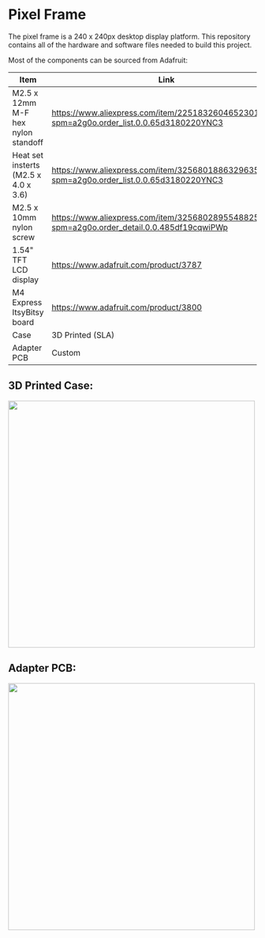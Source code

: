 # Pixel Frame

The pixel frame is a 240 x 240px desktop display platform. This repository contains all of the hardware and software files needed to build this project. 

Most of the components can be sourced from Adafruit:

| Item | Link |
|------|------|
| M2.5 x 12mm M-F hex nylon standoff | https://www.aliexpress.com/item/2251832604652301.html?spm=a2g0o.order_list.0.0.65d3180220YNC3 |
| Heat set insterts (M2.5 x 4.0 x 3.6) | https://www.aliexpress.com/item/3256801886329635.html?spm=a2g0o.order_list.0.0.65d3180220YNC3 |
| M2.5 x 10mm nylon screw | https://www.aliexpress.com/item/3256802895548825.html?spm=a2g0o.order_detail.0.0.485df19cqwiPWp |
| 1.54" TFT LCD display | https://www.adafruit.com/product/3787 |
| M4 Express ItsyBitsy board | https://www.adafruit.com/product/3800 |
| Case | 3D Printed (SLA) |
| Adapter PCB | Custom |

## 3D Printed Case:

<img src="https://user-images.githubusercontent.com/8181497/190037655-75310545-ede9-4ef5-938c-e6fd7bc0507c.png" width="500" height="500">

## Adapter PCB:

<img src="https://user-images.githubusercontent.com/8181497/190037054-2226a0f6-d712-4a79-b274-5969ee85917e.png" width="500" height="500">
